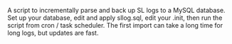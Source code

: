 A script to incrementally parse and back up SL logs to a MySQL database.
Set up your database, edit and apply sllog.sql, edit your .init,
then run the script from cron / task scheduler.
The first import can take a long time for long logs, but updates are fast.
